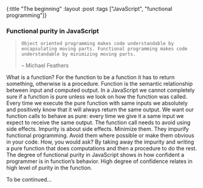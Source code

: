 {:title "The beginning"
:layout :post
:tags ["JavaScript", "functional programming"]}

### Functional purity in JavaScript

>     Object oriented programming makes code understandable by encapsulating moving parts. Functional programming makes code understandable by minimizing moving parts.
>
> – Michael Feathers

What is a function? For the function to be a function it has to return something, otherwise is a procedure. Function is the semantic relationship between input and computed output.
In a JavaScript we cannot completely sure if a function is pure unless we look on how the function was called.
Every time we execute the pure function with same inputs we absolutely and positively know that it will always return the same output. We want our function calls to behave as pure: every time we give it a same input we expect to receive the same output. The function call needs to avoid using side effects.
Impurity is about side effects. Minimize them. They impurify functional programming. Avoid them where possible or make them obvious in your code. How, you would ask? By taking away the impurity and writing a pure function that does computations and then a procedure to do the rest.
The degree of functional purity in JavaScript shows in how confident a programmer is in function’s behavior. High degree of confidence relates in high level of purity in the function.

To be continued…
